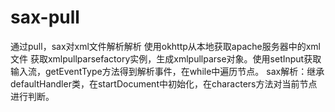 # sax-pull
通过pull，sax对xml文件解析解析
 使用okhttp从本地获取apache服务器中的xml文件
 获取xmlpullparsefactory实例，生成xmlpullparse对象。使用setInput获取输入流，getEventType方法得到解析事件，在while中遍历节点。
 sax解析：继承defaultHandler类，在startDocument中初始化，在characters方法对当前节点进行判断。
